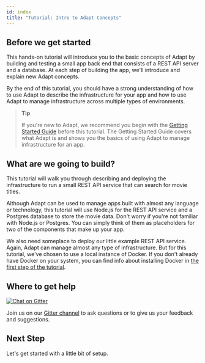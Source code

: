 ```yaml
---
id: index
title: "Tutorial: Intro to Adapt Concepts"
---
```


<!-- DOCTOC SKIP -->

## Before we get started

This hands-on tutorial will introduce you to the basic concepts of Adapt by building and testing a small app back end that consists of a REST API server and a database.
At each step of building the app, we'll introduce and explain new Adapt concepts.

By the end of this tutorial, you should have a strong understanding of how to use Adapt to describe the infrastructure for your app and how to use Adapt to manage infrastructure across multiple types of environments.

> **Tip**
>
> If you're new to Adapt, we recommend you begin with the [Getting Started Guide](../getting_started/index.md) before this tutorial.
> The Getting Started Guide covers what Adapt is and shows you the basics of using Adapt to manage infrastructure for an app.

## What are we going to build?

This tutorial will walk you through describing and deploying the infrastructure to run a small REST API service that can search for movie titles.

Although Adapt can be used to manage apps built with almost any language or technology, this tutorial will use Node.js for the REST API service and a Postgres database to store the movie data.
Don't worry if you're not familiar with Node.js or Postgres.
You can simply think of them as placeholders for two of the components that make up your app.

We also need someplace to deploy our little example REST API service.
Again, Adapt can manage almost any type of infrastructure.
But for this tutorial, we've chosen to use a local instance of Docker.
If you don't already have Docker on your system, you can find info about installing Docker in [the first step of the tutorial](setup.md).

## Where to get help

<a href="https://gitter.im/UnboundedSystems/Adapt"><img class="remove-margin" src="https://badges.gitter.im/UnboundedSystems/Adapt.svg" alt="Chat on Gitter" /></a>

Join us on our [Gitter channel](https://gitter.im/UnboundedSystems/Adapt) to ask questions or to give us your feedback and suggestions.

## Next Step

Let's get started with a little bit of setup.

